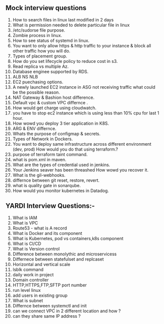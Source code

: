 ## Mock interview questions

1) How to search files in linux last modified in 2 days  
2) What is permission needed to delete particular file in linux  
3) /etc/sudorse file purpose.  
4) Zombie process in linux.  
5) How to see status of systemd in linux.  
6) You want to only allow https & http traffic to your instance & block all other traffic how you will do.    
7) Types of placement group.  
8) How do you set lifecycle policy to reduce cost in s3.    
9) Read replica vs multiple Az.  
10) Database enginee supported by RDS.  
11) ALB NS NLB  
12) EC2 puechasing options.  
13) A newly launched EC2 instance in ASG not receiving traffic what could be the possible reason.  
14) NAT Gateway & Bashion host difference.  
15) Default vpc & custom VPC differnce .  
16) How would get charge using cloudwatch.  
17) you have to stop ec2 instance which is using less than 10% cpu for last 1 hour.  
18) How wowd you deploy 3 tier application in K8S.  
19) ARG & ENV differnce. 
20) Whats the purpose of configmap & secrets.
21) Types of Network in Dockers.  
22) You want to deploy same infrastructure across different environment (dev, prod) How would you do that using terraform.?  
23) purpose of terraform taint command.  
24) what is pom.xml in maven.  
25) What are the types of credential used in jenkins.  
26) Your Jenkins seaver has been threashed How wowd you recover it.  
27) What is the gil-webhooks.  
28) differnce between git reset, restore, revert.  
29) what is quality gate in sonarqube.  
30) How would you monitor kubernetes in Datadog.


## YARDI Interview Questions:-  

1) What is IAM
2) What is VPC
3) Route53 - what is A record
4) What is Docker and its component
5) What is Kubernetes, pod vs containers,k8s component
6) What is CI/CD
7) What is Version control
8) Difference between monolythic and microservicess
9) Differnece between statefulset and replcaset
10) Horizontal and vertical scale
11) lsblk command
12) daily work in project
13) Domain controller
14) HTTP,HTTPS,FTP,SFTP port number
15) run level linux
16) add users in existing group
17) What is subnet
18) Differnce between systemctl and init
19) can we connect VPC in 2 different location and how ?
20) can they share same IP address ?

